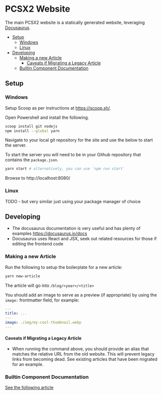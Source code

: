 # PCSX2 Website

The main PCSX2 website is a statically generated website, leveraging [Docusaurus](https://docusaurus.io/docs).

- [Setup](#setup)
  - [Windows](#windows)
  - [Linux](#linux)
- [Developing](#developing)
  - [Making a new Article](#making-a-new-article)
    - [Caveats if Migrating a Legacy Article](#caveats-if-migrating-a-legacy-article)
  - [Builtin Component Documentation](#builtin-component-documentation)

## Setup

### Windows

Setup Scoop as per instructions at https://scoop.sh/.

Open Powershell and install the following.

```bash
scoop install git nodejs
npm install --global yarn
```

Navigate to your local git repository for the site and use the below to start the server.

To start the server you will need to be in your Github repository that contains the `package.json`.

```bash
yarn start # alternatively, you can use `npm run start`
```

Browse to http://localhost:8080/

### Linux

TODO - but very similar just using your package manager of choice

## Developing

- The docusaurus documentation is very useful and has plenty of examples https://docusaurus.io/docs
- Docusaurus uses React and JSX, seek out related resources for those if editing the frontend code

### Making a new Article

Run the following to setup the boilerplate for a new article:

```bash
yarn new-article
```

The article will go into `/blog/<year>/<title>`

You should add an image to serve as a preview (if appropriate) by using the `image:` frontmatter field, for example:

```yaml
---
title: ...
---
image: ./img/my-cool-thumbnail.webp
---
```

#### Caveats if Migrating a Legacy Article

- When running the command above, you should provide an alias that matches the relative URL from the old website. This will prevent legacy links from becoming dead. See existing articles that have been migrated for an example.

### Builtin Component Documentation

[See the following article](/usage_docs/components.md)
